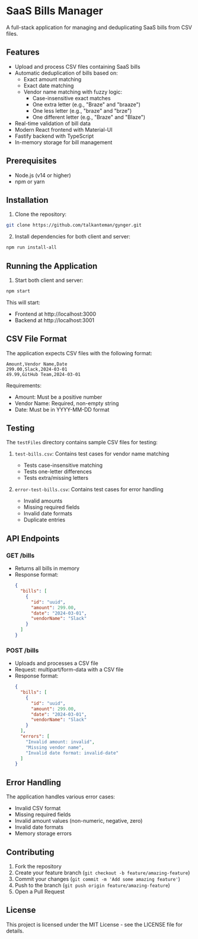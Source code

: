 # SaaS Bills Manager

A full-stack application for managing and deduplicating SaaS bills from CSV files.

## Features

- Upload and process CSV files containing SaaS bills
- Automatic deduplication of bills based on:
  - Exact amount matching
  - Exact date matching
  - Vendor name matching with fuzzy logic:
    - Case-insensitive exact matches
    - One extra letter (e.g., "Braze" and "braaze")
    - One less letter (e.g., "braze" and "brze")
    - One different letter (e.g., "Braze" and "Blaze")
- Real-time validation of bill data
- Modern React frontend with Material-UI
- Fastify backend with TypeScript
- In-memory storage for bill management

## Prerequisites

- Node.js (v14 or higher)
- npm or yarn

## Installation

1. Clone the repository:
```bash
git clone https://github.com/talkanteman/gynger.git
```

2. Install dependencies for both client and server:
```bash
npm run install-all
```

## Running the Application

1. Start both client and server:
```bash
npm start
```

This will start:
- Frontend at http://localhost:3000
- Backend at http://localhost:3001

## CSV File Format

The application expects CSV files with the following format:

```csv
Amount,Vendor Name,Date
299.00,Slack,2024-03-01
49.99,GitHub Team,2024-03-01
```

Requirements:
- Amount: Must be a positive number
- Vendor Name: Required, non-empty string
- Date: Must be in YYYY-MM-DD format

## Testing

The `testFiles` directory contains sample CSV files for testing:

1. `test-bills.csv`: Contains test cases for vendor name matching
   - Tests case-insensitive matching
   - Tests one-letter differences
   - Tests extra/missing letters

2. `error-test-bills.csv`: Contains test cases for error handling
   - Invalid amounts
   - Missing required fields
   - Invalid date formats
   - Duplicate entries

## API Endpoints

### GET /bills
- Returns all bills in memory
- Response format:
  ```json
  {
    "bills": [
      {
        "id": "uuid",
        "amount": 299.00,
        "date": "2024-03-01",
        "vendorName": "Slack"
      }
    ]
  }
  ```

### POST /bills
- Uploads and processes a CSV file
- Request: multipart/form-data with a CSV file
- Response format:
  ```json
  {
    "bills": [
      {
        "id": "uuid",
        "amount": 299.00,
        "date": "2024-03-01",
        "vendorName": "Slack"
      }
    ],
    "errors": [
      "Invalid amount: invalid",
      "Missing vendor name",
      "Invalid date format: invalid-date"
    ]
  }
  ```

## Error Handling

The application handles various error cases:
- Invalid CSV format
- Missing required fields
- Invalid amount values (non-numeric, negative, zero)
- Invalid date formats
- Memory storage errors

## Contributing

1. Fork the repository
2. Create your feature branch (`git checkout -b feature/amazing-feature`)
3. Commit your changes (`git commit -m 'Add some amazing feature'`)
4. Push to the branch (`git push origin feature/amazing-feature`)
5. Open a Pull Request

## License

This project is licensed under the MIT License - see the LICENSE file for details. 